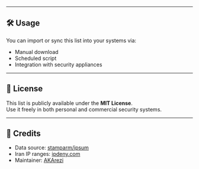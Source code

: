 
---

## 🛠 Usage

You can import or sync this list into your systems via:

- Manual download
- Scheduled script
- Integration with security appliances

---

## 📜 License

This list is publicly available under the **MIT License**.  
Use it freely in both personal and commercial security systems.

---

## 🔗 Credits

- Data source: [stamparm/ipsum](https://github.com/stamparm/ipsum)
- Iran IP ranges: [ipdeny.com](http://www.ipdeny.com/)
- Maintainer: [AKArezi](https://github.com/akarezi)

